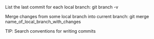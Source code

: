 List the last commit for each local branch:
git branch -v

Merge changes from some local branch into current branch:
git merge name_of_local_branch_with_changes

TIP: Search conventions for writing commits
